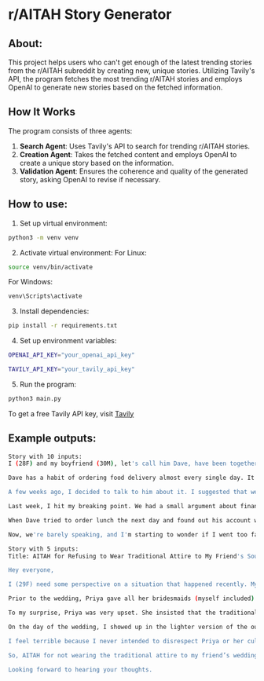 # r/AITAH Story Generator
## About:
This project helps users who can't get enough of the latest trending stories from the r/AITAH subreddit by creating new, unique stories. Utilizing Tavily's API, the program fetches the most trending r/AITAH stories and employs OpenAI to generate new stories based on the fetched information.


## How It Works
The program consists of three agents:
1. **Search Agent**: Uses Tavily's API to search for trending r/AITAH stories.
2. **Creation Agent**: Takes the fetched content and employs OpenAI to create a unique story based on the information.
3. **Validation Agent**: Ensures the coherence and quality of the generated story, asking OpenAI to revise if necessary.


## How to use:
1. Set up virtual environment:
```bash
python3 -m venv venv
```

2. Activate virtual environment:
For Linux:
```bash
source venv/bin/activate
```
For Windows:
```bash
venv\Scripts\activate
```

3. Install dependencies:
```bash
pip install -r requirements.txt
```

4. Set up environment variables:
```bash
OPENAI_API_KEY="your_openai_api_key"

TAVILY_API_KEY="your_tavily_api_key"
```

5. Run the program:
```bash
python3 main.py
```

To get a free Tavily API key, visit [Tavily](https://tavily.com/)

## Example outputs:
```bash
Story with 10 inputs:
I (28F) and my boyfriend (30M), let's call him Dave, have been together for three years. We recently moved into a new apartment together, and things have been mostly great, except for one issue that's been driving me insane.

Dave has a habit of ordering food delivery almost every single day. It's not like we can't cook; we have a fully stocked kitchen, and I enjoy cooking. But Dave prefers the convenience of delivery. He always justifies it by saying he's too tired from work, and while I understand that, it’s starting to affect our budget.

A few weeks ago, I decided to talk to him about it. I suggested that we cook at home more often to save money and maybe use the extra cash for a nice vacation or something. Dave agreed, but his actions didn't change. He kept ordering food, sometimes even twice a day.

Last week, I hit my breaking point. We had a small argument about finances, and I brought up his excessive spending on food deliveries. Dave got defensive and said I was overreacting. In a moment of frustration, I canceled his food delivery account without telling him. I figured it would force him to cut back at least for a while.

When Dave tried to order lunch the next day and found out his account was canceled, he was furious. He accused me of being controlling and disrespectful. I told him I did it because he wasn't taking our financial situation seriously, but he said that wasn't my decision to make.

Now, we're barely speaking, and I'm starting to wonder if I went too far. AITAH for canceling my boyfriend's food delivery account without his permission?
```

```bash
Story with 5 inputs:
Title: AITAH for Refusing to Wear Traditional Attire to My Friend's South Asian Wedding?

Hey everyone,

I (29F) need some perspective on a situation that happened recently. My best friend, Priya (28F), invited me to her wedding, which was a grand South Asian celebration. We've been friends since college, and I was thrilled to be part of her big day.

Prior to the wedding, Priya gave all her bridesmaids (myself included) traditional outfits to wear. The outfits were beautiful, but they were extremely heavy and ornate. I have a medical condition that makes it difficult for me to wear heavy clothing for extended periods of time. I explained this to Priya, thinking she would understand.

To my surprise, Priya was very upset. She insisted that the traditional outfits were essential for the wedding’s aesthetic and cultural significance. I proposed wearing a lighter, simpler version of the traditional attire, but still in the same color scheme. Priya was not happy with this compromise and said I would be ruining the photos and the whole ambiance of the wedding.

On the day of the wedding, I showed up in the lighter version of the outfit. Priya was visibly upset but didn't say anything to me during the event. Later, she sent me a long text expressing her disappointment and accusing me of being disrespectful to her culture and her big day. She said that all the other bridesmaids managed to wear the traditional attire without complaints.

I feel terrible because I never intended to disrespect Priya or her culture. I just wanted to be comfortable and avoid any health issues. Some of our mutual friends think I should have just sucked it up for one day, while others believe Priya was being unreasonable.

So, AITAH for not wearing the traditional attire to my friend’s wedding?

Looking forward to hearing your thoughts.
```
